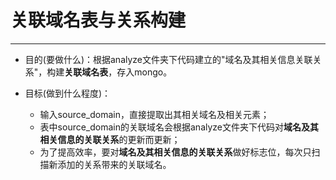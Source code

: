 # 关联域名表与关系构建
------

* 目的(要做什么)：根据analyze文件夹下代码建立的"域名及其相关信息关联关系"，构建**关联域名表**，存入mongo。

* 目标(做到什么程度)：
    * 输入source_domain，直接提取出其相关域名及相关元素；
    * 表中source_domain的关联域名会根据analyze文件夹下代码对**域名及其相关信息的关联关系**的更新而更新；
    * 为了提高效率，要对**域名及其相关信息的关联关系**做好标志位，每次只扫描新添加的关系带来的关联域名。
